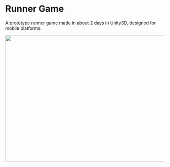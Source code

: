 # Runner Game
A prototype runner game made in about 2 days in Unity3D, designed for mobile platforms.

<img src="https://media.giphy.com/media/9VOHNGcTkOtErZrcUs/giphy.gif" width="640" height="400" />
